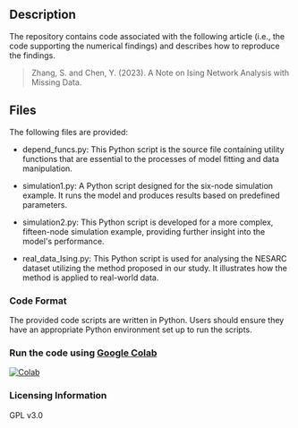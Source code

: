 
## Description

The repository contains code associated with the following article (i.e., the code supporting the numerical findings)  and describes how to reproduce the findings.
> Zhang, S. and Chen, Y. (2023). A Note on Ising Network Analysis with Missing Data.

## Files

The following files are provided:

- depend_funcs.py: This Python script is the source file containing utility functions that are essential to the processes of model fitting and data manipulation.

- simulation1.py: A Python script designed for the six-node simulation example. It runs the model and produces results based on predefined parameters.
- simulation2.py: This Python script is developed for a more complex, fifteen-node simulation example, providing further insight into the model's performance.
- real_data_Ising.py: This Python script is used for analysing the NESARC dataset utilizing the method proposed in our study. It illustrates how the method is applied to real-world data.

### Code Format

The provided code scripts are written in Python. Users should ensure they have an appropriate Python environment set up to run the scripts.

### Run the code using [Google Colab](http://colab.research.google.com)
[![Colab](https://colab.research.google.com/assets/colab-badge.svg)](https://colab.research.google.com/drive/1tgaES1zQ-cmEcvwT_Zqx9rdJAewL_5RB?usp=sharing)

### Licensing Information

GPL v3.0
